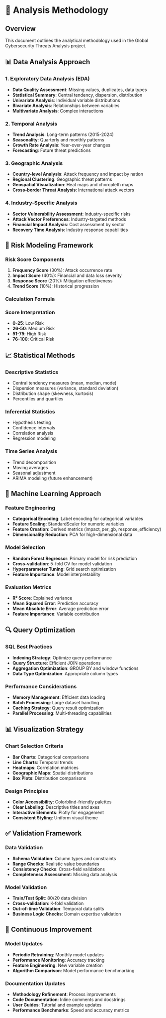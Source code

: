 # 🔬 Analysis Methodology

## Overview
This document outlines the analytical methodology used in the Global Cybersecurity Threats Analysis project.

## 📊 Data Analysis Approach

### 1. Exploratory Data Analysis (EDA)
- **Data Quality Assessment**: Missing values, duplicates, data types
- **Statistical Summary**: Central tendency, dispersion, distribution
- **Univariate Analysis**: Individual variable distributions
- **Bivariate Analysis**: Relationships between variables
- **Multivariate Analysis**: Complex interactions

### 2. Temporal Analysis
- **Trend Analysis**: Long-term patterns (2015-2024)
- **Seasonality**: Quarterly and monthly patterns
- **Growth Rate Analysis**: Year-over-year changes
- **Forecasting**: Future threat predictions

### 3. Geographic Analysis
- **Country-level Analysis**: Attack frequency and impact by nation
- **Regional Clustering**: Geographic threat patterns
- **Geospatial Visualization**: Heat maps and choropleth maps
- **Cross-border Threat Analysis**: International attack vectors

### 4. Industry-Specific Analysis
- **Sector Vulnerability Assessment**: Industry-specific risks
- **Attack Vector Preferences**: Industry-targeted methods
- **Financial Impact Analysis**: Cost assessment by sector
- **Recovery Time Analysis**: Industry response capabilities

## 🎯 Risk Modeling Framework

### Risk Score Components
1. **Frequency Score** (30%): Attack occurrence rate
2. **Impact Score** (40%): Financial and data loss severity
3. **Response Score** (20%): Mitigation effectiveness
4. **Trend Score** (10%): Historical progression

### Calculation Formula
### Score Interpretation
- **0-25**: Low Risk
- **26-50**: Medium Risk  
- **51-75**: High Risk
- **76-100**: Critical Risk

## 📈 Statistical Methods

### Descriptive Statistics
- Central tendency measures (mean, median, mode)
- Dispersion measures (variance, standard deviation)
- Distribution shape (skewness, kurtosis)
- Percentiles and quartiles

### Inferential Statistics
- Hypothesis testing
- Confidence intervals
- Correlation analysis
- Regression modeling

### Time Series Analysis
- Trend decomposition
- Moving averages
- Seasonal adjustment
- ARIMA modeling (future enhancement)

## 🤖 Machine Learning Approach

### Feature Engineering
- **Categorical Encoding**: Label encoding for categorical variables
- **Feature Scaling**: StandardScaler for numeric variables
- **Feature Creation**: Derived metrics (impact_per_gb, response_efficiency)
- **Dimensionality Reduction**: PCA for high-dimensional data

### Model Selection
- **Random Forest Regressor**: Primary model for risk prediction
- **Cross-validation**: 5-fold CV for model validation
- **Hyperparameter Tuning**: Grid search optimization
- **Feature Importance**: Model interpretability

### Evaluation Metrics
- **R² Score**: Explained variance
- **Mean Squared Error**: Prediction accuracy
- **Mean Absolute Error**: Average prediction error
- **Feature Importance**: Variable contribution

## 🔍 Query Optimization

### SQL Best Practices
- **Indexing Strategy**: Optimize query performance
- **Query Structure**: Efficient JOIN operations
- **Aggregation Optimization**: GROUP BY and window functions
- **Data Type Optimization**: Appropriate column types

### Performance Considerations
- **Memory Management**: Efficient data loading
- **Batch Processing**: Large dataset handling
- **Caching Strategy**: Query result optimization
- **Parallel Processing**: Multi-threading capabilities

## 📊 Visualization Strategy

### Chart Selection Criteria
- **Bar Charts**: Categorical comparisons
- **Line Charts**: Temporal trends
- **Heatmaps**: Correlation matrices
- **Geographic Maps**: Spatial distributions
- **Box Plots**: Distribution comparisons

### Design Principles
- **Color Accessibility**: Colorblind-friendly palettes
- **Clear Labeling**: Descriptive titles and axes
- **Interactive Elements**: Plotly for engagement
- **Consistent Styling**: Uniform visual theme

## ✅ Validation Framework

### Data Validation
- **Schema Validation**: Column types and constraints
- **Range Checks**: Realistic value boundaries
- **Consistency Checks**: Cross-field validations
- **Completeness Assessment**: Missing data analysis

### Model Validation
- **Train/Test Split**: 80/20 data division
- **Cross-validation**: K-fold validation
- **Out-of-time Validation**: Temporal data splits
- **Business Logic Checks**: Domain expertise validation

## 🔄 Continuous Improvement

### Model Updates
- **Periodic Retraining**: Monthly model updates
- **Performance Monitoring**: Accuracy tracking
- **Feature Engineering**: New variable creation
- **Algorithm Comparison**: Model performance benchmarking

### Documentation Updates
- **Methodology Refinement**: Process improvements
- **Code Documentation**: Inline comments and docstrings
- **User Guides**: Tutorial and example updates
- **Performance Benchmarks**: Speed and accuracy metrics